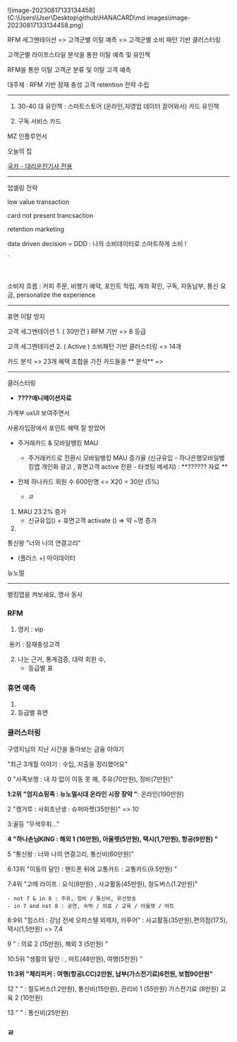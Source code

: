 ![image-20230817133134458](C:\Users\User\Desktop\github\HANACARD\md images\image-20230817133134458.png)





RFM 세그멘테이션 => 고객군별 이탈 예측 => 고객군별 소비 패턴 기반 클러스터링



고객군별 라이프스타일 분석을 통한 이탈 예측 및 유인책

RFM을 통한 이탈 고객군 분류 및 이탈 고객 예측 

대주제 : RFM 기반 잠재 충성 고객 retention 전략 수립





----





1. 30-40 대 유인책 : 스마트스토어 (온라인,자영업 데이터 끌어와서) 카드 유인책

2. 구독 서비스 카드







MZ 인플루언서 



오늘의 집



[국카 - 대리운전기사 전용](https://www.businesspost.co.kr/BP?command=article_view&num=322692)







-------------







업셀링 전략

low value transaction

card not present trancsaction

retention marketing

data driven decision = DDD : 나의 소비데이터로 스마트하게 소비 ! 

`

<BR>



소비자 흐름 : 커피 주문, 비행기 예약, 포인트 적립, 계좌 확인, 구독, 자동납부, 통신 요금, personalize the experience



--------------------



휴면 이탈 방지



고객 세그멘테이션 1. ( 30만건 ) RFM 기반 =>  8 등급

고객 세그멘테이션 2. ( Active ) 소비패턴 기반 클러스터링 => 14개



카드 분석 => 23개 혜택 조합을 가진 카드들을 ** 분석**  => 



-----



클러스터링

- **????애니메이션자료**











가계부 uxUI 보여주면서

사용자입장에서 포인트 혜택 잘 받았어

- 주거래카드 & 모바일뱅킹 MAU
  - 주거래카드로 전환시 모바일뱅킹 MAU  증가율 (신규유입 - 하나은행모바일뱅킹앱 개인화 광고 , 휴면고객 active 전환 - 타겟팅 메세지) : **?????? 자료 **

- 전체 하나카드 회원 수 600만명 <= X20  = 30만 (5%)
  - ㄹ



1. MAU 23.2% 증가
   - 신규유입() + 휴면고객 activate () => 약 ~명 증가
2. 



통신왕 "너와 나의 연결고리"

- (플러스 +) 마이데이터









뉴노멀











----

뱅킹앱을 켜보세요,  명사 동사

### RFM

1. 영키 : vip

​		용키 : 잠재충성고객

2. 나눈 근거, 통계검증, 대략 회원 수,
   - 등급별 표



### 휴면 예측

1. 
2. 등급별 휴면 





### 클러스터링

구영지님의 지난 시간을 돌아보는 금융 이야기

"최근 3개월 이야기 : 수입, 지출을 정리했어요"

0 "사족보행 : 내 차 없이 이동 못 해, 주유(70만원), 정비(7만원)"

**1:2위 "엄지쇼핑족 : 뉴노멀시대 온라인 시장 장악 "**: 온라인(190만원)

2 "캥거루 : 사회초년생 : 슈퍼마켓(35만원)" => 10

3:꼴등 "무색무취..."

**4 "하나손님KING : 해외 1 (16만원), 아울렛(5만원), 택시(1,7만원), 항공(9만원) "**

5 "통신왕 : 너와 나의 연결고리, 통신비(60만원)"

6:13위 "이동의 달인 : 핸드폰 뒤에 교통카드 : 교통카드(9.5만원) "

7:4위 "고메 라이프 : 요식(8만원) , 사교활동(45만원), 철도버스(1.2만원)"

	- not 7 & in 8 : 주유, 정비 / 통신비, 유선방송
	- in 7 and not 8 : 공연, 숙박 / 의료 / 교육 / 아울렛 / 마트  

8:9위 "힙스터 : 강남 전세 오피스텔 외제차, 카푸어" : 사교활동(35만원),편의점(17.5),택시(1,5만원) => 7,4

9 " : 의료 2 (15만원), 해외 3 (5만원) "

10:5위 "생활의 달인 : ,  마트(48만원), 여행(5천원) "

**11:3위 "체리피커 : 여행(항공LCC)2만원, 납부(가스전기료)6천원, 보험90만원"**

12 " " : 철도버스(1.2만원), 통신비(15만원), 관리비 1 (55만원) 가스전기료 (8만원) 교육 2 (10만원)

13 " " : 통신비(25만원)





### ㄹ

















